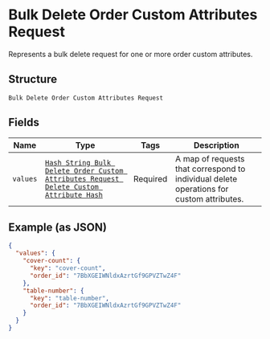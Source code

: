 
# Bulk Delete Order Custom Attributes Request

Represents a bulk delete request for one or more order custom attributes.

## Structure

`Bulk Delete Order Custom Attributes Request`

## Fields

| Name | Type | Tags | Description |
|  --- | --- | --- | --- |
| `values` | [`Hash String Bulk Delete Order Custom Attributes Request Delete Custom Attribute Hash`](../../doc/models/bulk-delete-order-custom-attributes-request-delete-custom-attribute.md) | Required | A map of requests that correspond to individual delete operations for custom attributes. |

## Example (as JSON)

```json
{
  "values": {
    "cover-count": {
      "key": "cover-count",
      "order_id": "7BbXGEIWNldxAzrtGf9GPVZTwZ4F"
    },
    "table-number": {
      "key": "table-number",
      "order_id": "7BbXGEIWNldxAzrtGf9GPVZTwZ4F"
    }
  }
}
```

